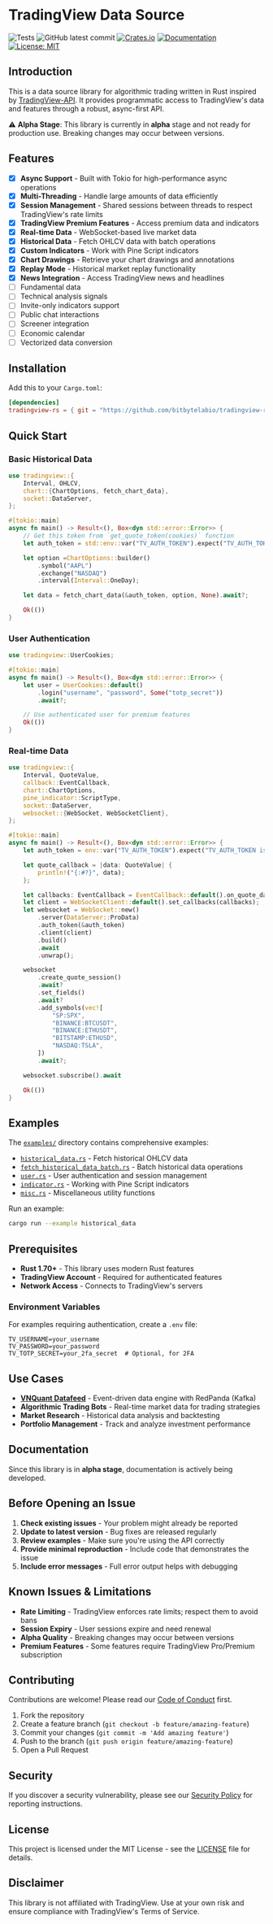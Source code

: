 # TradingView Data Source

![Tests](https://github.com/bitbytelabio/tradingview-rs/actions/workflows/ci.yml/badge.svg)
![GitHub latest commit](https://img.shields.io/github/last-commit/bitbytelabio/tradingView-rs)
[![Crates.io](https://img.shields.io/crates/v/tradingview-rs)](https://crates.io/crates/tradingview-rs)
[![Documentation](https://docs.rs/tradingview-rs/badge.svg)](https://docs.rs/tradingview-rs)
[![License: MIT](https://img.shields.io/badge/License-MIT-yellow.svg)](LICENSE)

## Introduction

This is a data source library for algorithmic trading written in Rust inspired by [TradingView-API](https://github.com/Mathieu2301/TradingView-API). It provides programmatic access to TradingView's data and features through a robust, async-first API.

⚠️ **Alpha Stage**: This library is currently in **alpha** stage and not ready for production use. Breaking changes may occur between versions.

## Features

- [x] **Async Support** - Built with Tokio for high-performance async operations
- [x] **Multi-Threading** - Handle large amounts of data efficiently
- [x] **Session Management** - Shared sessions between threads to respect TradingView's rate limits
- [x] **TradingView Premium Features** - Access premium data and indicators
- [x] **Real-time Data** - WebSocket-based live market data
- [x] **Historical Data** - Fetch OHLCV data with batch operations
- [x] **Custom Indicators** - Work with Pine Script indicators
- [x] **Chart Drawings** - Retrieve your chart drawings and annotations
- [x] **Replay Mode** - Historical market replay functionality
- [x] **News Integration** - Access TradingView news and headlines
- [ ] Fundamental data
- [ ] Technical analysis signals
- [ ] Invite-only indicators support
- [ ] Public chat interactions
- [ ] Screener integration
- [ ] Economic calendar
- [ ] Vectorized data conversion

## Installation

Add this to your `Cargo.toml`:

```toml
[dependencies]
tradingview-rs = { git = "https://github.com/bitbytelabio/tradingview-rs.git", branch = "main" }
```

## Quick Start

### Basic Historical Data

```rust
use tradingview::{
    Interval, OHLCV,
    chart::{ChartOptions, fetch_chart_data},
    socket::DataServer,
};

#[tokio::main]
async fn main() -> Result<(), Box<dyn std::error::Error>> {
    // Get this token from `get_quote_token(cookies)` function
    let auth_token = std::env::var("TV_AUTH_TOKEN").expect("TV_AUTH_TOKEN is not set");

    let option =ChartOptions::builder()
        .symbol("AAPL")
        .exchange("NASDAQ")
        .interval(Interval::OneDay);

    let data = fetch_chart_data(&auth_token, option, None).await?;

    Ok(())
}
```

### User Authentication

```rust
use tradingview::UserCookies;

#[tokio::main]
async fn main() -> Result<(), Box<dyn std::error::Error>> {
    let user = UserCookies::default()
        .login("username", "password", Some("totp_secret"))
        .await?;

    // Use authenticated user for premium features
    Ok(())
}
```

### Real-time Data

```rust
use tradingview::{
    Interval, QuoteValue,
    callback::EventCallback,
    chart::ChartOptions,
    pine_indicator::ScriptType,
    socket::DataServer,
    websocket::{WebSocket, WebSocketClient},
};

#[tokio::main]
async fn main() -> Result<(), Box<dyn std::error::Error>> {
    let auth_token = env::var("TV_AUTH_TOKEN").expect("TV_AUTH_TOKEN is not set");

    let quote_callback = |data: QuoteValue| {
        println!("{:#?}", data);
    };

    let callbacks: EventCallback = EventCallback::default().on_quote_data(quote_callback);
    let client = WebSocketClient::default().set_callbacks(callbacks);
    let websocket = WebSocket::new()
        .server(DataServer::ProData)
        .auth_token(&auth_token)
        .client(client)
        .build()
        .await
        .unwrap();

    websocket
        .create_quote_session()
        .await?
        .set_fields()
        .await?
        .add_symbols(vec![
            "SP:SPX",
            "BINANCE:BTCUSDT",
            "BINANCE:ETHUSDT",
            "BITSTAMP:ETHUSD",
            "NASDAQ:TSLA",
        ])
        .await?;

    websocket.subscribe().await

    Ok(())
}
```

## Examples

The [`examples/`](examples/) directory contains comprehensive examples:

- [`historical_data.rs`](examples/historical_data.rs) - Fetch historical OHLCV data
- [`fetch_historical_data_batch.rs`](examples/fetch_historical_data_batch.rs) - Batch historical data operations
- [`user.rs`](examples/user.rs) - User authentication and session management
- [`indicator.rs`](examples/indicator.rs) - Working with Pine Script indicators
- [`misc.rs`](examples/misc.rs) - Miscellaneous utility functions

Run an example:

```bash
cargo run --example historical_data
```

## Prerequisites

- **Rust 1.70+** - This library uses modern Rust features
- **TradingView Account** - Required for authenticated features
- **Network Access** - Connects to TradingView's servers

### Environment Variables

For examples requiring authentication, create a `.env` file:

```env
TV_USERNAME=your_username
TV_PASSWORD=your_password
TV_TOTP_SECRET=your_2fa_secret  # Optional, for 2FA
```

## Use Cases

- **[VNQuant Datafeed](https://github.com/bitbytelabio/vnquant-datafeed)** - Event-driven data engine with RedPanda (Kafka)
- **Algorithmic Trading Bots** - Real-time market data for trading strategies
- **Market Research** - Historical data analysis and backtesting
- **Portfolio Management** - Track and analyze investment performance

## Documentation

Since this library is in **alpha stage**, documentation is actively being developed.

## Before Opening an Issue

1. **Check existing issues** - Your problem might already be reported
2. **Update to latest version** - Bug fixes are released regularly
3. **Review examples** - Make sure you're using the API correctly
4. **Provide minimal reproduction** - Include code that demonstrates the issue
5. **Include error messages** - Full error output helps with debugging

## Known Issues & Limitations

- **Rate Limiting** - TradingView enforces rate limits; respect them to avoid bans
- **Session Expiry** - User sessions expire and need renewal
- **Alpha Quality** - Breaking changes may occur between versions
- **Premium Features** - Some features require TradingView Pro/Premium subscription

## Contributing

Contributions are welcome! Please read our [Code of Conduct](CODE_OF_CONDUCT.md) first.

1. Fork the repository
2. Create a feature branch (`git checkout -b feature/amazing-feature`)
3. Commit your changes (`git commit -m 'Add amazing feature'`)
4. Push to the branch (`git push origin feature/amazing-feature`)
5. Open a Pull Request

## Security

If you discover a security vulnerability, please see our [Security Policy](SECURITY.md) for reporting instructions.

## License

This project is licensed under the MIT License - see the [LICENSE](LICENSE) file for details.

## Disclaimer

This library is not affiliated with TradingView. Use at your own risk and ensure compliance with TradingView's Terms of Service.

